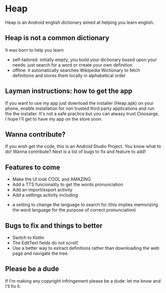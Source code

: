 # Heap
Heap is an Android english dictionary aimed at helping you learn english.

## Heap is not a common dictionary
It was born to help you learn
- self-tailored: initially empty, you build your dictionary based upon your needs: just search for a word or create your own definition
- offline: it automatically searches Wikipedia Wictionary to fetch definitions and stores them locally in alphabetical order

## Layman instructions: how to get the app
If you want to use my app just download the installer (Heap.apk) on your phone, enable installation for non trusted third party applications and run the the installer. It's not a safe practice but you can alwasy trust Cinosarge. I hope I'll get to have my app on the store soon.

## Wanna contribute?
If you wish get the code, this is an Android Studio Project. You know what to do! Wanna contribute? Next is a list of bugs to fix and feature to add!

## Features to come
- Make the UI look COOL and AMAZING
- Add a TTS funcionality to get the words pronunciation
- Add an import/export activity
- Add a settings activity including
* a setting to change the language to search for (this implies memorizing the word language for the purpose of correct pronunciation)

## Bugs to fix and things to better
- Switch to Kotlin
- The EditText fields do not scroll!
- Use a better way to extract definitions rather than downloading the web page and navigate the tree.

## Please be a dude
If I'm making any copyright infringement please be a dude: let me know and I'll fix it.
